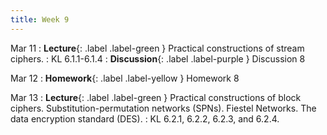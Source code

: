 ```yaml
---
title: Week 9
---
```


Mar 11
: **Lecture**{: .label .label-green } Practical constructions of stream ciphers.
    : KL 6.1.1-6.1.4
: **Discussion**{: .label .label-purple } Discussion 8

Mar 12
: **Homework**{: .label .label-yellow } Homework 8

Mar 13
: **Lecture**{: .label .label-green } Practical constructions of block ciphers. Substitution-permutation networks (SPNs). Fiestel Networks. The data encryption standard (DES).
    : KL 6.2.1, 6.2.2, 6.2.3, and 6.2.4.
